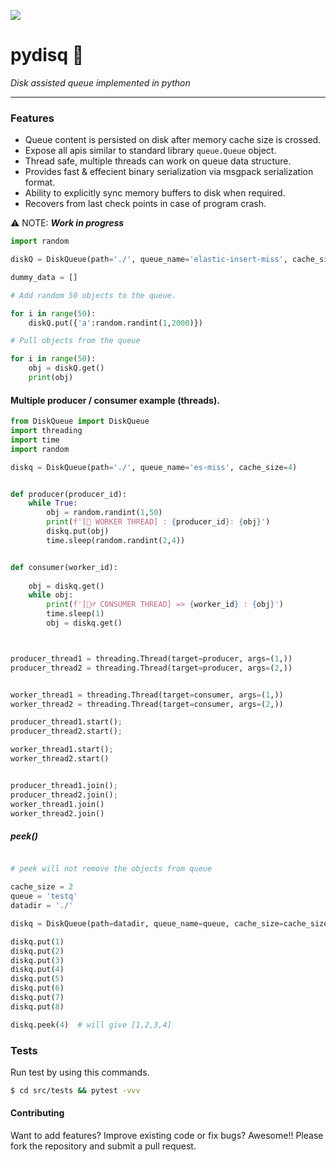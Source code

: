 ![](https://img.shields.io/static/v1?label=made%20in&message=python&color=%3CCOLOR%3E)


# pydisq 🦦
 *Disk assisted queue implemented in python*

----

### Features

* Queue content is persisted on disk after memory cache size is crossed.
* Expose all apis similar to standard library `queue.Queue` object.
* Thread safe, multiple threads can work on queue data structure.
* Provides fast & effecient binary serialization via msgpack serialization format.
* Ability to explicitly sync memory buffers to disk when required.
* Recovers from last check points in case of program crash.



⚠️ NOTE:  ***Work in progress***

```python
import random

diskQ = DiskQueue(path='./', queue_name='elastic-insert-miss', cache_size=10)

dummy_data = []

# Add random 50 objects to the queue.

for i in range(50):
    diskQ.put({'a':random.randint(1,2000)})

# Pull objects from the queue

for i in range(50):
    obj = diskQ.get()
    print(obj)
```


#### Multiple producer / consumer example (threads).
```python
from DiskQueue import DiskQueue
import threading
import time
import random

diskq = DiskQueue(path='./', queue_name='es-miss', cache_size=4)


def producer(producer_id):
    while True:
        obj = random.randint(1,50)
        print(f'[🤖 WORKER THREAD] : {producer_id}: {obj}')
        diskq.put(obj)
        time.sleep(random.randint(2,4))


def consumer(worker_id):
    
    obj = diskq.get()
    while obj:
        print(f'[🙋‍♂️ CONSUMER THREAD] => {worker_id} : {obj}')
        time.sleep(1)
        obj = diskq.get()



producer_thread1 = threading.Thread(target=producer, args=(1,))
producer_thread2 = threading.Thread(target=producer, args=(2,))


worker_thread1 = threading.Thread(target=consumer, args=(1,))
worker_thread2 = threading.Thread(target=consumer, args=(2,))

producer_thread1.start();
producer_thread2.start();

worker_thread1.start();
worker_thread2.start()


producer_thread1.join();
producer_thread2.join();
worker_thread1.join()
worker_thread2.join()
```

##### peek()
```python

# peek will not remove the objects from queue

cache_size = 2
queue = 'testq'
datadir = './'

diskq = DiskQueue(path=datadir, queue_name=queue, cache_size=cache_size)

diskq.put(1)
diskq.put(2)
diskq.put(3)
diskq.put(4)
diskq.put(5)
diskq.put(6)
diskq.put(7)
diskq.put(8)

diskq.peek(4)  # will give [1,2,3,4]
```


### Tests
Run test by using this commands.
```bash
$ cd src/tests && pytest -vvv

```


#### Contributing
Want to add features? Improve existing code or fix bugs? Awesome!! Please fork the repository and submit a pull request.


